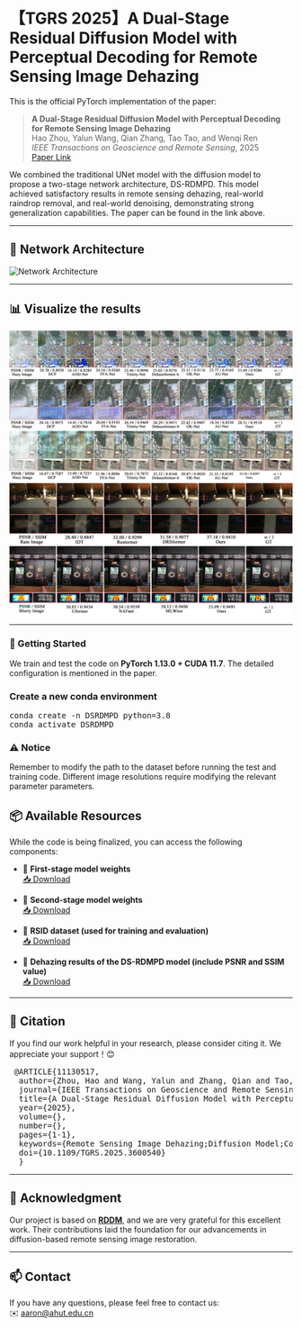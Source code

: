 # 【TGRS 2025】A Dual-Stage Residual Diffusion Model with Perceptual Decoding for Remote Sensing Image Dehazing

This is the official PyTorch implementation of the paper:

> **A Dual-Stage Residual Diffusion Model with Perceptual Decoding for Remote Sensing Image Dehazing**  
> Hao Zhou, Yalun Wang, Qian Zhang, Tao Tao, and Wenqi Ren  
> *IEEE Transactions on Geoscience and Remote Sensing*, 2025  
> [Paper Link](https://ieeexplore.ieee.org/document/11130517)

We combined the traditional UNet model with the diffusion model to propose a two-stage network architecture, DS-RDMPD. This model achieved satisfactory results in remote sensing dehazing, real-world raindrop removal, and real-world denoising, demonstrating strong generalization capabilities. The paper can be found in the link above.

---

## 🧠 Network Architecture

![Network Architecture](images/1.png)

---
## 📊 Visualize the results
![Visualize the results](images/thin.jpg)![Visualize the results](images/moderate.jpg)![Visualize the results](images/thick.jpg)![Visualize the results](images/rain.jpg)![Visualize the results](images/blur.jpg)

---

### 🚀 Getting Started

We train and test the code on **PyTorch 1.13.0 + CUDA 11.7**. The detailed configuration is mentioned in the paper.

### Create a new conda environment
<pre lang="markdown">conda create -n DSRDMPD python=3.8 
conda activate DSRDMPD  </pre>

###  ⚠️ Notice
Remember to modify the path to the dataset before running the test and training code. Different image resolutions require modifying the relevant parameter parameters.

## 📦 Available Resources

While the code is being finalized, you can access the following components:

- 🔹 **First-stage model weights**  
  [📥 Download](https://drive.google.com/drive/folders/1XWtq8Gn3MdlvIPw7_S750vFG7iy634AQ?usp=drive_link)

- 🔹 **Second-stage model weights**  
  [📥 Download](https://drive.google.com/drive/folders/1Q7PX3VwAymqgeB5IXvYIG3o7mdv3cFez?usp=drive_link)

- 🔹 **RSID dataset (used for training and evaluation)**  
  [📥 Download](https://drive.google.com/drive/folders/1abSw9GWyyOJINWCRNHBUoJBBw3FCttaS?usp=drive_link)
  
- 🔹 **Dehazing results of the DS-RDMPD model (include  PSNR and SSIM value)**  
  [📥 Download](https://drive.google.com/drive/folders/1MLppQLh9fQA5h7ZPFpROMpRJhvlBQhv9?usp=sharing)
---
## 📖 Citation
If you find our work helpful in your research, please consider citing it. We appreciate your support！😊
<pre lang="markdown"> @ARTICLE{11130517,
  author={Zhou, Hao and Wang, Yalun and Zhang, Qian and Tao, Tao and Ren, Wenqi},
  journal={IEEE Transactions on Geoscience and Remote Sensing}, 
  title={A Dual-Stage Residual Diffusion Model with Perceptual Decoding for Remote Sensing Image Dehazing}, 
  year={2025},
  volume={},
  number={},
  pages={1-1},
  keywords={Remote Sensing Image Dehazing;Diffusion Model;Computer Vision;Multi-Scale Channel Attention},
  doi={10.1109/TGRS.2025.3600540}
  }</pre>
---
## 🙏 Acknowledgment 

Our project is based on **[RDDM](https://github.com/nachifur/RDDM)**, and we are very grateful for this excellent work. Their contributions laid the foundation for our advancements in diffusion-based remote sensing image restoration.

---
## 📫 Contact
If you have any questions, please feel free to contact us:  
✉️ aaron@ahut.edu.cn

